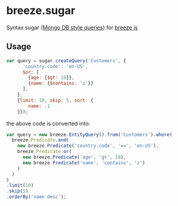 breeze.sugar
============

Syntax sugar ([Mongo DB style queries](http://docs.mongodb.org/manual/tutorial/query-documents/)) for [breeze js](http://www.breezejs.com/)

Usage
-----

```javascript
var query = sugar.createQuery('Customers', {
      'country.code': 'en-US',
      $or: [
        {age: {$gt: 18}},
        {name: {$contains: 'z'}}
      ],
    },
    {limit: 10, skip: 5, sort: {
        name: -1
    }});
```

the above code is converted into:

```javascript
var query = new breeze.EntityQuery().from('Customers').where(
  breeze.Predicate.and(
    new breeze.Predicate('country.code', '==', 'en-US'),
    breeze.Predicate.or(
      new breeze.Predicate('age', 'gt', 18),
      new breeze.Predicate('name', 'contains', 'z')
    )
  )
)
.limit(10)
.skip(5)
.orderBy('name desc');
```
